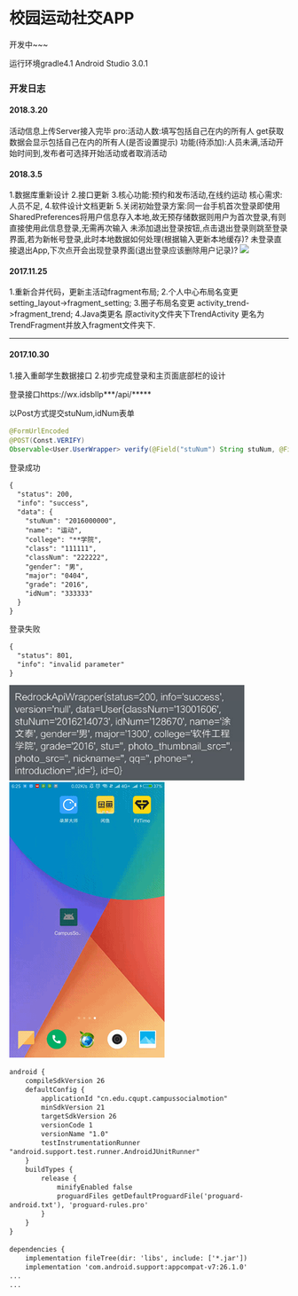 # 校园运动社交APP
开发中~~~

运行环境gradle4.1  Android Studio 3.0.1

### 开发日志
#### 2018.3.20
活动信息上传Server接入完毕
pro:活动人数:填写包括自己在内的所有人
get获取数据会显示包括自己在内的所有人(是否设置提示)
功能(待添加):人员未满,活动开始时间到,发布者可选择开始活动或者取消活动

#### 2018.3.5
1.数据库重新设计
2.接口更新
3.核心功能:预约和发布活动,在线约运动
  核心需求:人员不足,
4.软件设计文档更新
5.关闭初始登录方案:同一台手机首次登录即使用SharedPreferences将用户信息存入本地,故无预存储数据则用户为首次登录,有则直接使用此信息登录,无需再次输入
未添加退出登录按钮,点击退出登录则跳至登录界面,若为新帐号登录,此时本地数据如何处理(根据输入更新本地缓存)? 未登录直接退出App,下次点开会出现登录界面(退出登录应该删除用户记录)?
![](/pic/new_interface.gif)

#### 2017.11.25
1.重新合并代码，更新主活动fragment布局;
2.个人中心布局名变更 setting_layout->fragment_setting;
3.圈子布局名变更 activity_trend->fragment_trend;
4.Java类更名 原activity文件夹下TrendActivity 更名为 TrendFragment并放入fragment文件夹下.

***
#### 2017.10.30
1.接入重邮学生数据接口
2.初步完成登录和主页面底部栏的设计

登录接口https://wx.idsbllp***/api/*****

以Post方式提交stuNum,idNum表单
``` java
@FormUrlEncoded
@POST(Const.VERIFY)
Observable<User.UserWrapper> verify(@Field("stuNum") String stuNum, @Field("idNum") String idNum);
```
登录成功
```
{
  "status": 200,
  "info": "success",
  "data": {
    "stuNum": "2016000000",
    "name": "运动",
    "college": "**学院",
    "class": "111111",
    "classNum": "222222",
    "gender": "男",
    "major": "0404",
    "grade": "2016",
    "idNum": "333333"
  }
}
```
登录失败
```
{
  "status": 801,
  "info": "invalid parameter"
}
```
![](/pic/json.PNG)
![](/pic/first.gif)
```
android {
    compileSdkVersion 26
    defaultConfig {
        applicationId "cn.edu.cqupt.campussocialmotion"
        minSdkVersion 21
        targetSdkVersion 26
        versionCode 1
        versionName "1.0"
        testInstrumentationRunner "android.support.test.runner.AndroidJUnitRunner"
    }
    buildTypes {
        release {
            minifyEnabled false
            proguardFiles getDefaultProguardFile('proguard-android.txt'), 'proguard-rules.pro'
        }
    }
}

dependencies {
    implementation fileTree(dir: 'libs', include: ['*.jar'])
    implementation 'com.android.support:appcompat-v7:26.1.0'
...
...
```

